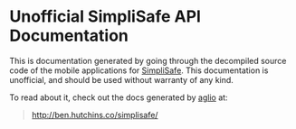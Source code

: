 # Unofficial SimpliSafe API Documentation

This is documentation generated by going through the decompiled source code of the mobile applications for [SimpliSafe](https://simplisafe.com). This documentation is unofficial, and should be used without warranty of any kind.

To read about it, check out the docs generated by [aglio](https://github.com/danielgtaylor/aglio) at:

> http://ben.hutchins.co/simplisafe/


